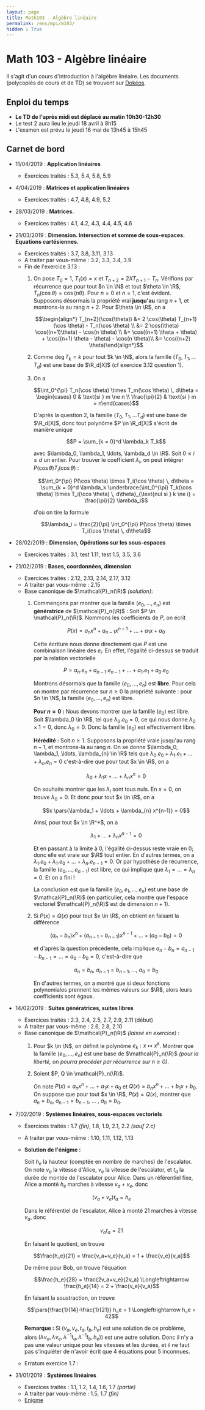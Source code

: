 ```yaml
---
layout: page
title: Math103 - Algèbre linéaire
permalink: /ens/mpi/m103/
hidden : True
---
```



# Math 103 - Algèbre linéaire

Il s'agit d'un cours d'introduction à l'algèbre linéaire. Les documents (polycopiés de cours et de TD) se trouvent sur [Dokéos](http://formation.u-psud.fr).

## Enploi du temps

* **Le TD de l'après midi est déplacé au matin 10h30-12h30**
* Le test 2 aura lieu le jeudi 18 avril à 8h15
* L'examen est prévu le jeudi 16 mai de 13h45 à 15h45

## Carnet de bord

- <span class="date">11/04/2019 :</span> **Application linéaires**
    * Exercices traités : 5.3, 5.4, 5.8, 5.9

- <span class="date">4/04/2019 :</span> **Matrices et application linéaires**
    * Exercices traités : 4.7, 4.8, 4.9, 5.2

- <span class="date">28/03/2019 :</span> **Matrices.**
	* Exercices traités : 4.1, 4.2, 4.3, 4.4, 4.5, 4.6

- <span class="date">21/03/2019 :</span> **Dimension. Intersection et somme de sous-espaces. Equations cartésiennes.** 
    * Exercices traités : 3.7, 3.8, 3.11, 3.13
    * A traiter par vous-même : 3.2, 3.3, 3.4, 3.9
	* Fin de l'exercice 3.13 : 
		1. On pose $T_0 = 1$, $T_1(x) = x$ et $T_{n+2} = 2 X T_{n+1} - T_n$. Vérifions par récurrence que pour tout $n \in \N$ et tout $\theta \in \R$, $T_n(\cos \theta) = \cos(n \theta)$. Pour $n = 0$ et $n = 1$, c'est évident. Supposons désormais la propriété vrai **jusqu'au** rang $n+1$, et montrons-la au rang $n+2$. Pour $\theta \in \R$, on a

			$$\begin{align*} T_{n+2}(\cos(\theta)) &= 2 \cos(\theta) T_{n+1}(\cos \theta) - T_n(\cos \theta) \\
			&= 2 \cos(\theta) \cos((n+1)\theta) - \cos(n \theta) \\
			&= \cos((n+1) \theta + \theta) + \cos((n+1) \theta - \theta) - \cos(n \theta)\\
			&= \cos((n+2) \theta)\end{align*}$$
			
		2. Comme $\deg T_k = k$ pour tout $k \in \N$, alors la famille $(T_0, T_1, \ldots T_d)$ est une base de $\R_d[X]$ (cf exercice 3.12 question 1).
		
		3. On a
			
			$$\int_0^{\pi} T_n(\cos \theta) \times T_m(\cos \theta) \, d\theta = \begin{cases} 0 & \text{si } m \ne n \\ \frac{\pi}{2} & \text{si } m = n\end{cases}$$
			
			D'après la question 2, la famille $(T_0, T_1, \ldots T_d)$ est une base de $\R_d[X]$, donc tout polynôme $P \in \R_d[X]$ s'écrit de manière unique
			
			$$P = \sum_{k = 0}^d \lambda_k T_k$$
			
			avec $\lambda_0, \lambda_1, \ldots, \lambda_d \in \R$. Soit $0 \le i \le d$ un entier. Pour trouver le coefficient $\lambda_i$, on peut intégrer $P(\cos \theta) T_i(\cos \theta)$ :
			
			$$\int_0^{\pi} P(\cos \theta) \times T_i(\cos \theta) \, d\theta =  \sum_{k = 0}^d \lambda_k \underbrace{\int_0^{\pi} T_k(\cos \theta) \times T_i(\cos \theta) \, d\theta}_{\text{nul si } k \ne i} = \frac{\pi}{2} \lambda_i$$
			
		    d'où on tire la formule
			
			$$\lambda_i = \frac{2}{\pi} \int_0^{\pi} P(\cos \theta) \times T_i(\cos \theta) \, d\theta$$
		
	
- <span class="date">28/02/2019 :</span> **Dimension, Opérations sur les sous-espaces**
	* Exercices traités : 3.1, test 1.11, test 1.5, 3.5, 3.6
	
- <span class="date">21/02/2019 :</span> **Bases, coordonnées, dimension**
	* Exercices traités : 2.12, 2.13, 2.14, 2.17, 3.12
	* A traiter par vous-même : 2.15
	* Base canonique de $\mathcal{P}_n(\R)$ *(solution)*:
		1. Commençons par montrer que la famille $(e_0, \ldots, e_n)$ est **génératrice** de $\mathcal{P}_n(\R)$ : Soit $P \in \mathcal{P}_n(\R)$. Nommons les coefficients de $P$, on écrit
			
			$$P(x) = a_n x^n + a_{n-1} x^{n-1} + \ldots + a_1 x + a_0$$
			
			Cette écriture nous donne directement que $P$ est une combinaison linéaire des $e_i$. En effet, l'égalité ci-dessus se traduit par la relation vectorielle
			
			$$P = a_n . e_n + a_{n-1} . e_{n-1} + \ldots + a_1 . e_1 + a_0 . e_0$$
			
			Montrons désormais que la famille $(e_0, \ldots, e_n)$ est **libre**. Pour cela on montre par récurrence sur $n \ge 0$ la propriété suivante : pour $n \in \N$, la famille $(e_0, \ldots, e_n)$ est libre.
			
			**Pour $n = 0$ :** Nous devons montrer que la famille $(e_0)$ est libre. Soit $\lambda_0 \in \R$, tel que $\lambda_0 . e_0 = 0$, ce qui nous donne $\lambda_0 \times 1 = 0$, donc $\lambda_0 = 0$. Donc la famille $(e_0)$ est effectivement libre.
			
			**Hérédité :** Soit $n \ge 1$. Supposons la propriété vraie jusqu'au rang $n-1$, et montrons-la au rang $n$. On se donne $\lambda_0, \lambda_1, \ldots, \lambda_{n} \in \R$ tels que 
			$\lambda_0 . e_0 + \lambda_1 . e_1 + \ldots + \lambda_{n}.e_{n} = 0$
			c'est-à-dire que pour tout $x \in \R$, on a
			
			$$\lambda_0  + \lambda_1 x + \ldots + \lambda_{n} x^n = 0$$
			
			On souhaite montrer que les $\lambda_i$ sont tous nuls. En $x=0$, on trouve $\lambda_0 = 0$. Et donc pour tout $x \in \R$, on a
			
			$$x \pars{\lambda_1 + \ldots + \lambda_{n} x^{n-1}} = 0$$
			
			Ainsi, pour tout $x \in \R^*$, on a
			
			$$\lambda_1 + \ldots + \lambda_{n} x^{n-1} = 0$$
			
			Et en passant à la limite à $0$, l'égalité ci-dessus reste vraie en $0$; donc elle est vraie sur $\R$ tout entier. En d'autres termes, on a $\lambda_1 . e_0 + \lambda_1 . e_0 + \ldots + \lambda_{n}.e_{n-1} = 0$. Or par hypothèse de récurrence, la famille $(e_0, \ldots, e_{n-1})$ est libre, ce qui implique que $\lambda_1 = \ldots = \lambda_n = 0$. Et on a fini !
			
			La conclusion est que la famille $(e_0, e_1, \ldots, e_n)$ est une base de $\mathcal{P}_n(\R)$ (en particulier, cela montre que l'espace vectoriel $\mathcal{P}_n(\R)$ est de dimension $n+1$).
			
		2. Si $P(x) = Q(x)$ pour tout $x \in \R$, on obtient en faisant la différence
			
			$$(a_n - b_n) x^n + (a_{n-1} - b_{n-1}) x^{n-1} + \ldots + (a_0 - b_0) = 0$$
			
			et d'après la question précédente, cela implique $a_n - b_n = a_{n-1} - b_{n-1} = \ldots = a_0 - b_0 = 0$, c'est-à-dire que 
			
			$$a_n = b_n, \ a_{n-1}=b_{n-1}, \ldots , \ a_0 = b_0$$
			
			En d'autres termes, on a montré que si deux fonctions polynomiales prennent les mêmes valeurs sur $\R$, alors leurs coefficients sont égaux.
			
- <span class="date">14/02/2019 :</span> **Suites génératrices, suites libres**
	* Exercices traités : 2.3, 2.4, 2.5, 2.7, 2.9, 2.11 (début)
    * A traiter par vous-même : 2.6, 2.8, 2.10
	* Base canonique de $\mathcal{P}_n(\R)$ *(laissé en exercice)* :
		1. Pour $k \in \N$, on définit le polynôme $e_k : x \mapsto x^k$. Montrer que la famille $(e_0, \ldots, e_n)$ est une base de $\mathcal{P}_n(\R)$ *(pour la liberté, on pourra procéder par récurrence sur $n \ge 0$)*.
		2. Soient $P, Q \in \mathcal{P}_n(\R)$.
		
			On note $P(x) = a_n x^n + \ldots + a_1 x + a_0$ et $Q(x) = b_n x^n + \ldots + b_1 x + b_0$. On suppose que pour tout $x \in \R$, $P(x) = Q(x)$, montrer que $a_n = b_n$, $a_{n-1}=b_{n-1}$, $\ldots$ , $a_0 = b_0$.

- <span class="date">7/02/2019 :</span> **Systèmes linéaires, sous-espaces vectoriels**
	* Exercices traités : 1.7 *(fin)*, 1.8, 1.9, 2.1, 2.2 *(sauf 2.c)*
	* A traiter par vous-même : 1.10, 1.11, 1.12, 1.13
	* **Solution de l'énigme :** 
		
		Soit $h_e$ la hauteur (comptée en nombre de marches) de l'escalator. On note $v_a$ la vitesse d'Alice, $v_e$ la vitesse de l'escalator, et $t_a$ la durée de montée de l'escalator pour Alice. Dans un référentiel fixe, Alice a monté $h_e$ marches à vitesse $v_a+v_e$, donc
		
		$$(v_a + v_e) t_a = h_e$$
		
		Dans le référentiel de l'escalator, Alice à monté 21 marches à vitesse $v_a$, donc
		
		$$v_a t_a = 21$$
		
		En faisant le quotient, on trouve
		
		$$\frac{h_e}{21} = \frac{v_a+v_e}{v_a} =  1 + \frac{v_e}{v_a}$$
		
		De même pour Bob, on trouve l'équation
		
		$$\frac{h_e}{28} = \frac{2v_a+v_e}{2v_a} \Longleftrightarrow \frac{h_e}{14} =  2 + \frac{v_e}{v_a}$$
		
		En faisant la soustraction, on trouve
		
		$$\pars{\frac{1}{14}-\frac{1}{21}} h_e = 1 \Longleftrightarrow h_e = 42$$
	
		**Remarque :** Si $(v_a, v_e, t_a ,t_b, h_e)$ est une solution de ce problème, alors $(\lambda v_a, \lambda v_e, \lambda^{-1} t_a, \lambda^{-1} t_b, h_e)$) est une autre solution. Donc il n'y a pas une valeur unique pour les vitesses et les durées, et il ne faut pas s'inquiéter de n'avoir écrit que 4 équations pour 5 inconnues.
	* Erratum exercice 1.7 :

- <span class="date">31/01/2019 :</span> **Systèmes linéaires**
	* Exercices traités : 1.1, 1.2, 1.4, 1.6, 1.7 *(partie)*
	* A traiter par vous-même : 1.5, 1.7 *(fin)*
	* [Enigme](http://images.math.cnrs.fr/Janvier-2019-2e-defi.html)		
